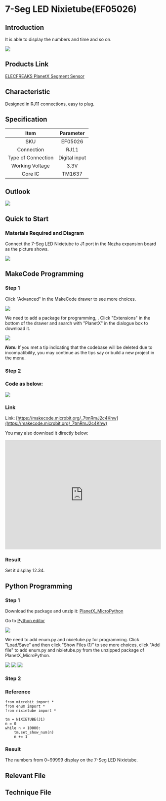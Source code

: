 # 7-Seg LED Nixietube(EF05026)

##  Introduction

It is able to display the numbers and time and so on. 

![](./images/05026_01.png)

## Products Link

[ELECFREAKS PlanetX Segment Sensor](https://shop.elecfreaks.com/products/elecfreaks-planetx-segment-sensor?_pos=1&_sid=a2dcfb8b5&_ss=r)

## Characteristic


 Designed in RJ11 connections, easy to plug.

## Specification


Item | Parameter 
:-: | :-:  
SKU|EF05026
Connection|RJ11
Type of Connection|Digital input
Working Voltage|3.3V
Core IC|TM1637


## Outlook



![](./images/05026_02.png)

## Quick to Start


### Materials Required and Diagram

 Connect the 7-Seg LED Nixietube to J1 port in the Nezha expansion board as the picture shows.


![](./images/05026_03.png)

## MakeCode Programming


### Step 1

Click "Advanced" in the MakeCode drawer to see more choices.

![](./images/05001_04.png)

We need to add a package for programming, . Click "Extensions" in the bottom of the drawer and search with "PlanetX" in the dialogue box to download it. 

![](./images/05001_05.png)

***Note:*** If you met a tip indicating that the codebase will be deleted due to incompatibility, you may continue as the tips say or build a new project in the menu. 

### Step 2

### Code as below:

![](./images/05026_06.png)


### Link
Link: [https://makecode.microbit.org/_7tmRmJ2c4Khw](https://makecode.microbit.org/_7tmRmJ2c4Khw)

You may also download it directly below:

<div style="position:relative;height:0;padding-bottom:70%;overflow:hidden;"><iframe style="position:absolute;top:0;left:0;width:100%;height:100%;" src="https://makecode.microbit.org/#pub:_7tmRmJ2c4Khw" frameborder="0" sandbox="allow-popups allow-forms allow-scripts allow-same-origin"></iframe></div>  


### Result
 Set it display 12.34.

## Python Programming 


### Step 1

Download the package and unzip it: [PlanetX_MicroPython](https://github.com/lionyhw/PlanetX_MicroPython/archive/master.zip)

Go to  [Python editor](https://python.microbit.org/v/2.0)

![](./images/05001_07.png)

We need to add enum.py and nixietube.py for programming. Click "Load/Save" and then click "Show Files (1)" to see more choices, click "Add file" to add enum.py and nixietube.py from the unzipped package of PlanetX_MicroPython. 

![](./images/05001_08.png)
![](./images/05001_09.png)
![](./images/05026_10.png)

### Step 2

### Reference

```
from microbit import *
from enum import *
from nixietube import *

tm = NIXIETUBE(J1)
n = 0
while n < 10000:
    tm.set_show_num(n)
    n += 1
```


### Result
 The numbers from 0~99999 display on the 7-Seg LED Nixietube.

## Relevant File


## Technique File

